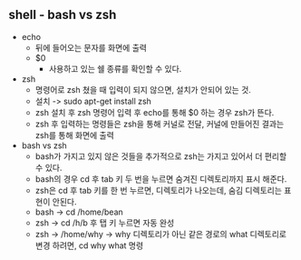 ## shell - bash vs zsh
- echo
  - 뒤에 들어오는 문자를 화면에 출력
  - $0
    - 사용하고 있는 쉘 종류를 확인할 수 있다.
- zsh
  - 명령어로 zsh 쳤을 때 입력이 되지 않으면, 설치가 안되어 있는 것.
  - 설치 -> sudo apt-get install zsh
  - zsh 설치 후 zsh 명령어 입력 후 echo를 통해 $0 하는 경우 zsh가 뜬다.
  - zsh 후 입력하는 명령들은 zsh을 통해 커널로 전달, 커널에 만들어진 결과는 zsh를 통해 화면에 출력
- bash vs zsh
  - bash가 가지고 있지 않은 것들을 추가적으로 zsh는 가지고 있어서 더 편리할 수 있다.
  - bash의 경우 cd 후 tab 키 두 번을 누르면 숨겨진 디렉토리까지 표시 해준다.
  - zsh은 cd 후 tab 키를 한 번 누르면, 디렉토리가 나오는데, 숨김 디렉토리는 표현이 안된다.
  - bash -> cd /home/bean
  - zsh -> cd /h/b 후 탭 키 누르면 자동 완성
  - zsh -> /home/why -> why 디렉토리가 아닌 같은 경로의 what 디렉토리로 변경 하려면, cd why what 명령
  
  
  